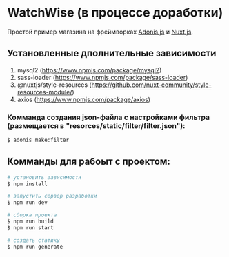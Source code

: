 # WatchWise (в процессе доработки)

Простой пример магазина на фреймворках [Adonis.js](https://adonisjs.com) и [Nuxt.js](https://nuxtjs.org).

## Установленные дполнительные зависимости

1. mysql2 (<https://www.npmjs.com/package/mysql2>)
2. sass-loader (<https://www.npmjs.com/package/sass-loader>)
3. @nuxtjs/style-resources (<https://github.com/nuxt-community/style-resources-module/>)
4. axios (<https://www.npmjs.com/package/axios>)

### Комманда создания json-файла с настройками фильтра (размещается в "resorces/static/filter/filter.json"):

```bash
$ adonis make:filter
```

## Комманды для рабоыт с проектом:

```bash
# установить зависимости
$ npm install

# запустить сервер разработки
$ npm run dev

# сборка проекта
$ npm run build
$ npm run start

# создать статику
$ npm run generate
```
